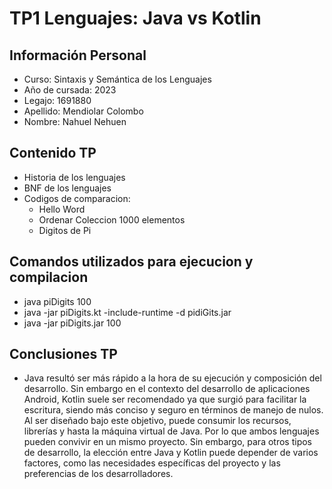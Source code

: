 <!DOCTYPE html>
<html>
<head>
	
</head>
<body>
	<h1>TP1 Lenguajes: Java vs Kotlin</h1>

<h2>Información Personal</h2>
<ul>
	<li>Curso: Sintaxis y Semántica de los Lenguajes</li>
	<li>Año de cursada: 2023</li>
	<li>Legajo: 1691880 </li>
	<li>Apellido: Mendiolar Colombo</li>
	<li>Nombre: Nahuel Nehuen</li>
</ul>
<h2>Contenido TP </h2>
<ul>

<li>Historia de los lenguajes</li>
<li>BNF de los lenguajes</li>
<li>Codigos de comparacion: <ul>
<li>Hello Word</li>
<li>Ordenar Coleccion 1000 elementos</li>
<li>Digitos de Pi</li>
</ul></li>

</ul>
<h2>Comandos utilizados para ejecucion y compilacion </h2>
<ul>

<li>java piDigits 100</li>
<li>java -jar piDigits.kt -include-runtime -d pidiGits.jar</li>
<li>java -jar piDigits.jar 100</li>

</ul>


<h2>Conclusiones TP </h2>
<ul>

<li><p>Java resultó ser más rápido a la hora de su ejecución y composición del desarrollo. Sin embargo en el contexto del desarrollo de aplicaciones Android, Kotlin suele ser recomendado ya que surgió para facilitar la escritura, siendo más conciso y seguro en términos de manejo de nulos. Al ser diseñado bajo este objetivo, puede consumir los recursos, librerías y hasta la máquina virtual de Java. Por lo que ambos lenguajes pueden convivir en un mismo proyecto.
Sin embargo, para otros tipos de desarrollo, la elección entre Java y Kotlin puede depender de varios factores, como las necesidades específicas del proyecto y las preferencias de los desarrolladores.
</p></li>


</ul>


</body>
</html>

